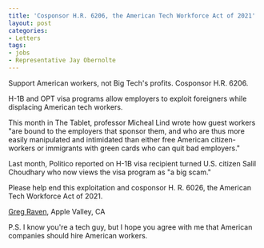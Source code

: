 ```yaml
---
title: 'Cosponsor H.R. 6206, the American Tech Workforce Act of 2021'
layout: post
categories:
- Letters
tags:
- jobs
- Representative Jay Obernolte
---
```


Support American workers, not Big Tech's profits. Cosponsor H.R. 6206.

H-1B and OPT visa programs allow employers to exploit foreigners while displacing American tech workers.

This month in The Tablet, professor Micheal Lind wrote how guest workers "are bound to the employers that sponsor them, and who are thus more easily manipulated and intimidated than either free American citizen-workers or immigrants with green cards who can quit bad employers."

Last month, Politico reported on H-1B visa recipient turned U.S. citizen Salil Choudhary who now views the visa program as "a big scam."

Please help end this exploitation and cosponsor H. R. 6026, the American Tech Workforce Act of 2021.

[Greg Raven](https://www.gregraven.org/), Apple Valley, CA

P.S. I know you're a tech guy, but I hope you agree with me that American companies should hire American workers.